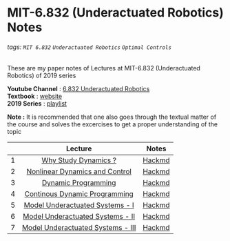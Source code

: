 # MIT-6.832 (Underactuated Robotics) Notes

###### tags: `MIT 6.832` `Underactuated Robotics` `Optimal Controls`

These are my paper notes of Lectures at MIT-6.832 (Underactuated Robotics) of 2019 series

**Youtube Channel** : [6.832 Underactuated Robotics](https://www.youtube.com/channel/UChfUOAhz7ynELF-s_1LPpWg)  
**Textbook** : [website](http://underactuated.csail.mit.edu/)  
**2019 Series** : [playlist](https://www.youtube.com/playlist?list=PLkx8KyIQkMfVG-tWyV3CcQbon0Mh5zYaj)

**Note :** It is recommended that one also goes through the textual matter of the course and solves the excercises to get a proper understanding of the topic

|   | Lecture                                                               | Notes                                                            | 
|:-:| :---:                                                                 | :-:                                                              |
| 1 | [Why Study Dynamics ?](https://youtu.be/_1CtAHVea8I)                  | [Hackmd](https://hackmd.io/@16bggrZRTwyEEybTEZnBVw/H1lkxbXJw)    |
| 2 | [Nonlinear Dynamics and Control](https://youtu.be/jvj4WefJ0S0)        | [Hackmd](https://hackmd.io/@16bggrZRTwyEEybTEZnBVw/Sy0QEVEyP)    |
| 3 | [Dynamic Programming](https://youtu.be/oaRB_NqOvSU)                   | [Hackmd](https://hackmd.io/@16bggrZRTwyEEybTEZnBVw/BJDLpE4kP)    |   
| 4 | [Continous Dynamic Programming](https://youtu.be/bMiiC94FJ5E)         | [Hackmd](https://hackmd.io/@16bggrZRTwyEEybTEZnBVw/B117n_HkD)    |   
| 5 | [Model Underactuated Systems - I](https://youtu.be/VX86z8U4OsA)       | [Hackmd](https://hackmd.io/@16bggrZRTwyEEybTEZnBVw/HJTc1YHkD)    |   
| 6 | [Model Underactuated Systems - II](https://youtu.be/T-aON2JHajs)      | [Hackmd](https://hackmd.io/@16bggrZRTwyEEybTEZnBVw/B1wAWKBkP)    |   
| 7 | [Model Underactuated Systems - III](https://youtu.be/h5Po8WSaQcE)     | [Hackmd](https://hackmd.io/@16bggrZRTwyEEybTEZnBVw/HyAwXKHJP)    |   

